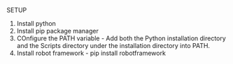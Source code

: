 SETUP

1. Install python
2. Install pip package manager
3. COnfigure the PATH variable
       - Add both the Python installation directory and the Scripts directory under the installation directory into PATH.
5. Install robot framework
       - pip install robotframework
